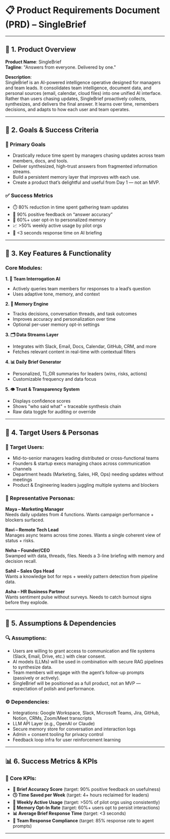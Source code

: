 
# 📋 Product Requirements Document (PRD) – SingleBrief

---

## 🧱 1. Product Overview

**Product Name**: SingleBrief  
**Tagline**: "Answers from everyone. Delivered by one."

**Description**:  
SingleBrief is an AI-powered intelligence operative designed for managers and team leads. It consolidates team intelligence, document data, and personal sources (email, calendar, cloud files) into one unified AI interface. Rather than users chasing updates, SingleBrief proactively collects, synthesizes, and delivers the final answer. It learns over time, remembers decisions, and adapts to how each user and team operates.

---

## 🧭 2. Goals & Success Criteria

### 🎯 Primary Goals
- Drastically reduce time spent by managers chasing updates across team members, docs, and tools.
- Deliver synthesized, high-trust answers from fragmented information streams.
- Build a persistent memory layer that improves with each use.
- Create a product that’s delightful and useful from Day 1 — not an MVP.

### ✅ Success Metrics
- ⏱️ 80% reduction in time spent gathering team updates
- 💬 90% positive feedback on “answer accuracy”
- 🧠 60%+ user opt-in to personalized memory
- 📈 >50% weekly active usage by pilot orgs
- 🎯 <3 seconds response time on AI briefing

---

## 🧩 3. Key Features & Functionality

### Core Modules:

**1. 🧠 Team Interrogation AI**  
- Actively queries team members for responses to a lead’s question  
- Uses adaptive tone, memory, and context

**2. 🔁 Memory Engine**  
- Tracks decisions, conversation threads, and task outcomes  
- Improves accuracy and personalization over time  
- Optional per-user memory opt-in settings

**3. 🗂️ Data Streams Layer**  
- Integrates with Slack, Email, Docs, Calendar, GitHub, CRM, and more  
- Fetches relevant content in real-time with contextual filters

**4. 📊 Daily Brief Generator**  
- Personalized, TL;DR summaries for leaders (wins, risks, actions)  
- Customizable frequency and data focus

**5. 👁️ Trust & Transparency System**  
- Displays confidence scores  
- Shows "who said what" + traceable synthesis chain  
- Raw data toggle for auditing or override

---

## 🧲 4. Target Users & Personas

### 🎯 Target Users:
- Mid-to-senior managers leading distributed or cross-functional teams  
- Founders & startup execs managing chaos across communication channels  
- Department heads (Marketing, Sales, HR, Ops) needing updates without meetings  
- Product & Engineering leaders juggling multiple systems and blockers

### 👤 Representative Personas:

**Maya – Marketing Manager**  
Needs daily updates from 4 functions. Wants campaign performance + blockers surfaced.

**Ravi – Remote Tech Lead**  
Manages async teams across time zones. Wants a single coherent view of status + risks.

**Neha – Founder/CEO**  
Swamped with data, threads, files. Needs a 3-line briefing with memory and decision recall.

**Sahil – Sales Ops Head**  
Wants a knowledge bot for reps + weekly pattern detection from pipeline data.

**Asha – HR Business Partner**  
Wants sentiment pulse without surveys. Needs to catch burnout signs before they explode.

---

## 🧱 5. Assumptions & Dependencies

### 🔍 Assumptions:
- Users are willing to grant access to communication and file systems (Slack, Email, Drive, etc.) with clear consent.  
- AI models (LLMs) will be used in combination with secure RAG pipelines to synthesize data.  
- Team members will engage with the agent’s follow-up prompts (passively or actively).  
- SingleBrief will be positioned as a full product, not an MVP — expectation of polish and performance.

### ⚙️ Dependencies:
- Integrations: Google Workspace, Slack, Microsoft Teams, Jira, GitHub, Notion, CRMs, Zoom/Meet transcripts  
- LLM API Layer (e.g., OpenAI or Claude)  
- Secure memory store for conversation and interaction logs  
- Admin + consent tooling for privacy control  
- Feedback loop infra for user reinforcement learning

---

## 📊 6. Success Metrics & KPIs

### 🔢 Core KPIs:
- **🧠 Brief Accuracy Score** (target: 90% positive feedback on usefulness)  
- **🕓 Time Saved per Week** (target: 4+ hours reclaimed for leaders)  
- **📅 Weekly Active Usage** (target: >50% of pilot orgs using consistently)  
- **📌 Memory Opt-In Rate** (target: 60%+ users opt to persist interactions)  
- **📊 Average Brief Response Time** (target: <3 seconds)  
- **💬 Team Response Compliance** (target: 85% response rate to agent prompts)

---
